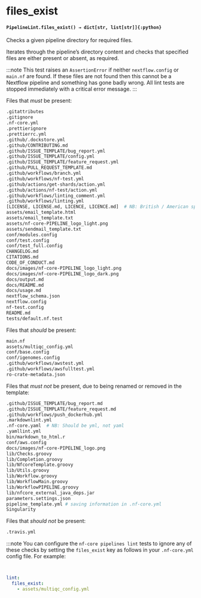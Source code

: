 # files_exist

#### `PipelineLint.files_exist() → dict[str, list[str]]{:python}`

Checks a given pipeline directory for required files.

Iterates through the pipeline’s directory content and checks that specified
files are either present or absent, as required.

:::note
This test raises an `AssertionError` if neither `nextflow.config` or `main.nf` are found.
If these files are not found then this cannot be a Nextflow pipeline and something has gone badly wrong.
All lint tests are stopped immediately with a critical error message.
:::

Files that _must_ be present:

```bash
.gitattributes
.gitignore
.nf-core.yml
.prettierignore
.prettierrc.yml
.github/.dockstore.yml
.github/CONTRIBUTING.md
.github/ISSUE_TEMPLATE/bug_report.yml
.github/ISSUE_TEMPLATE/config.yml
.github/ISSUE_TEMPLATE/feature_request.yml
.github/PULL_REQUEST_TEMPLATE.md
.github/workflows/branch.yml
.github/workflows/nf-test.yml
.github/actions/get-shards/action.yml
.github/actions/nf-test/action.yml
.github/workflows/linting_comment.yml
.github/workflows/linting.yml
[LICENSE, LICENSE.md, LICENCE, LICENCE.md]  # NB: British / American spelling
assets/email_template.html
assets/email_template.txt
assets/nf-core-PIPELINE_logo_light.png
assets/sendmail_template.txt
conf/modules.config
conf/test.config
conf/test_full.config
CHANGELOG.md
CITATIONS.md
CODE_OF_CONDUCT.md
docs/images/nf-core-PIPELINE_logo_light.png
docs/images/nf-core-PIPELINE_logo_dark.png
docs/output.md
docs/README.md
docs/usage.md
nextflow_schema.json
nextflow.config
nf-test.config
README.md
tests/default.nf.test
```

Files that _should_ be present:

```bash
main.nf
assets/multiqc_config.yml
conf/base.config
conf/igenomes.config
.github/workflows/awstest.yml
.github/workflows/awsfulltest.yml
ro-crate-metadata.json
```

Files that _must not_ be present, due to being renamed or removed in the template:

```bash
.github/ISSUE_TEMPLATE/bug_report.md
.github/ISSUE_TEMPLATE/feature_request.md
.github/workflows/push_dockerhub.yml
.markdownlint.yml
.nf-core.yaml  # NB: Should be yml, not yaml
.yamllint.yml
bin/markdown_to_html.r
conf/aws.config
docs/images/nf-core-PIPELINE_logo.png
lib/Checks.groovy
lib/Completion.groovy
lib/NfcoreTemplate.groovy
lib/Utils.groovy
lib/Workflow.groovy
lib/WorkflowMain.groovy
lib/WorkflowPIPELINE.groovy
lib/nfcore_external_java_deps.jar
parameters.settings.json
pipeline_template.yml # saving information in .nf-core.yml
Singularity
```

Files that _should not_ be present:

```bash
.travis.yml
```

:::note
You can configure the `nf-core pipelines lint` tests to ignore any of these checks by setting
the `files_exist` key as follows in your `.nf-core.yml` config file. For example:

```yaml


lint:
  files_exist:
    - assets/multiqc_config.yml
